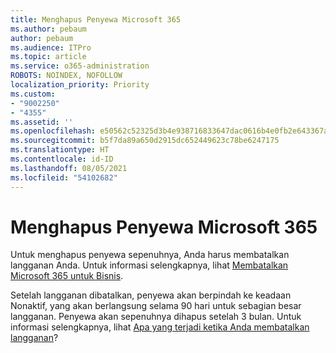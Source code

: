```yaml
---
title: Menghapus Penyewa Microsoft 365
ms.author: pebaum
author: pebaum
ms.audience: ITPro
ms.topic: article
ms.service: o365-administration
ROBOTS: NOINDEX, NOFOLLOW
localization_priority: Priority
ms.custom:
- "9002250"
- "4355"
ms.assetid: ''
ms.openlocfilehash: e50562c52325d3b4e938716833647dac0616b4e0fb2e643367a697e13f0b9ab2
ms.sourcegitcommit: b5f7da89a650d2915dc652449623c78be6247175
ms.translationtype: HT
ms.contentlocale: id-ID
ms.lasthandoff: 08/05/2021
ms.locfileid: "54102682"
---
```

# <a name="delete-microsoft-365-tenant"></a>Menghapus Penyewa Microsoft 365

Untuk menghapus penyewa sepenuhnya, Anda harus membatalkan langganan Anda. Untuk informasi selengkapnya, lihat [Membatalkan Microsoft 365 untuk Bisnis](https://docs.microsoft.com/microsoft-365/commerce/subscriptions/cancel-your-subscription?view=o365-worldwide). 
 
Setelah langganan dibatalkan, penyewa akan berpindah ke keadaan Nonaktif, yang akan berlangsung selama 90 hari untuk sebagian besar langganan. Penyewa akan sepenuhnya dihapus setelah 3 bulan. Untuk informasi selengkapnya, lihat [Apa yang terjadi ketika Anda membatalkan langganan](https://docs.microsoft.com/microsoft-365/commerce/subscriptions/cancel-your-subscription?view=o365-worldwide#what-happens-when-you-cancel-a-subscription)?
